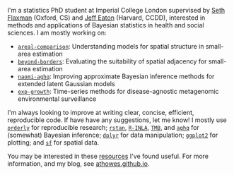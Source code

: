 I'm a statistics PhD student at Imperial College London supervised by [Seth Flaxman](https://www.cs.ox.ac.uk/people/seth.flaxman/) (Oxford, CS) and [Jeff Eaton](https://ccdd.hsph.harvard.edu/people/jeff-eaton/) (Harvard, CCDD), interested in methods and applications of Bayesian statistics in health and social sciences.
I am mostly working on:

* [`areal-comparison`](https://github.com/athowes/areal-comparison): Understanding models for spatial structure in small-area estimation
* [`beyond-borders`](https://github.com/athowes/beyond-borders): Evaluating the suitability of spatial adjacency for small-area estimation
* [`naomi-aghq`](https://github.com/athowes/naomi-aghq): Improving approximate Bayesian inference methods for extended latent Gaussian models
* [`exp-growth`](https://github.com/athowes/exp-growth): Time-series methods for disease-agnostic metagenomic environmental surveillance

I'm always looking to improve at writing clear, concise, efficient, reproducible code.
If have have any suggestions, let me know!
I mostly use [`orderly`](https://github.com/vimc/orderly) for reproducible research; [`rstan`](https://mc-stan.org/), [`R-INLA`](https://www.r-inla.org/), [`TMB`](https://kaskr.github.io/adcomp/Introduction.html), and [`aghq`](https://github.com/awstringer1/aghq) for (somewhat) Bayesian inference; [`dplyr`](https://dplyr.tidyverse.org/) for data manipulation; [`ggplot2`](https://ggplot2.tidyverse.org/) for plotting; and [`sf`](https://r-spatial.github.io/sf/) for spatial data.

You may be interested in these [resources](https://github.com/athowes/resources) I've found useful.
For more information, and my blog, see [athowes.github.io](https://athowes.github.io/).
